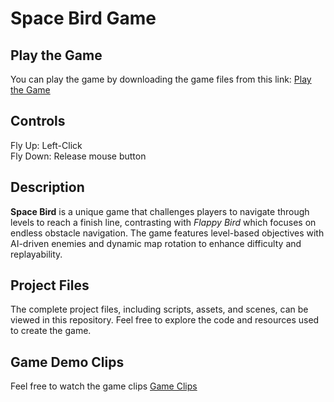 # Space Bird Game

## Play the Game

You can play the game by downloading the game files from this link: [Play the Game](https://drive.google.com/drive/folders/1F82FpItdXTdPKZKNIDJMftwUSAoSPWvU?usp=drive_link)

## Controls

Fly Up: Left-Click  
Fly Down: Release mouse button

## Description

**Space Bird** is a unique game that challenges players to navigate through levels to reach a finish line, contrasting with *Flappy Bird* which focuses on endless obstacle navigation. The game features level-based objectives with AI-driven enemies and dynamic map rotation to enhance difficulty and replayability.

## Project Files

The complete project files, including scripts, assets, and scenes, can be viewed in this repository. Feel free to explore the code and resources used to create the game.

## Game Demo Clips

Feel free to watch the game clips [Game Clips](https://drive.google.com/drive/folders/1JUnJiw_WXyc_7vwP4vmJGl2_IIYVFPVg?usp=drive_link)
